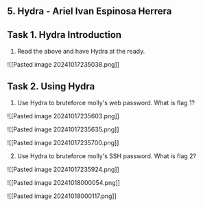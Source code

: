 ## 5. Hydra - Ariel Ivan Espinosa Herrera

## Task 1. Hydra Introduction

1. Read the above and have Hydra at the ready.

![[Pasted image 20241017235038.png]]

## Task 2. Using Hydra

1. Use Hydra to bruteforce molly's web password. What is flag 1?

![[Pasted image 20241017235603.png]]

![[Pasted image 20241017235635.png]]

![[Pasted image 20241017235700.png]]

2. Use Hydra to bruteforce molly's SSH password. What is flag 2?

![[Pasted image 20241017235924.png]]

![[Pasted image 20241018000054.png]]

![[Pasted image 20241018000117.png]]


